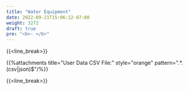 ```yaml
---
title: "Water Equipment"
date: 2022-09-21T15:06:12-07:00
weight: 3272
draft: true
pre: "<b>- </b>"
---
```


{{<line_break>}}

{{%attachments title="User Data CSV File:" style="orange" pattern=".*\.(csv|json)$"/%}}

{{<line_break>}}